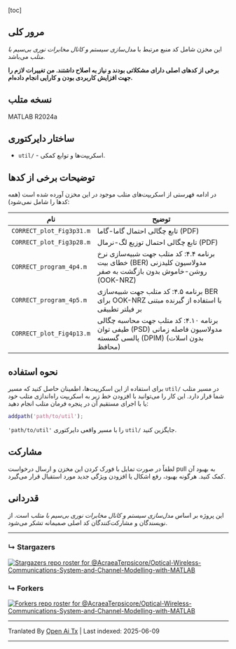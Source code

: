 [toc]

## مرور کلی

این مخزن شامل کد منبع مرتبط با *مدل‌سازی سیستم و کانال مخابرات نوری بی‌سیم با متلب* می‌باشد.

**برخی از کدهای اصلی دارای مشکلاتی بودند و نیاز به اصلاح داشتند. من تغییرات لازم را جهت افزایش کاربردی بودن و کارایی انجام داده‌ام.**



## نسخه متلب

MATLAB R2024a

## ساختار دایرکتوری

- `util/` - اسکریپت‌ها و توابع کمکی.

## توضیحات برخی از کدها

در ادامه فهرستی از اسکریپت‌های متلب موجود در این مخزن آورده شده است (همه کدها را شامل نمی‌شود):

| نام                      | توضیح                                                                                                                          |
| ------------------------ | ------------------------------------------------------------------------------------------------------------------------------ |
| `CORRECT_plot_Fig3p31.m` | تابع چگالی احتمال گاما-گاما (PDF)                                                                                              |
| `CORRECT_plot_Fig3p28.m` | تابع چگالی احتمال توزیع لگ-نرمال (PDF)                                                                                        |
| `CORRECT_program_4p4.m`  | برنامه ۴.۴: کد متلب جهت شبیه‌سازی نرخ خطای بیت (BER) مدولاسیون کلیدزنی روشن-خاموش بدون بازگشت به صفر (OOK-NRZ)              |
| `CORRECT_program_4p5.m`  | برنامه ۴.۵: کد متلب جهت شبیه‌سازی BER برای OOK-NRZ با استفاده از گیرنده مبتنی بر فیلتر تطبیقی                                 |
| `CORRECT_plot_Fig4p13.m` | برنامه ۴.۱۰: کد متلب جهت محاسبه چگالی طیفی توان (PSD) مدولاسیون فاصله زمانی پالسی گسسته (DPIM) (بدون اسلات محافظ)           |

## نحوه استفاده

برای استفاده از این اسکریپت‌ها، اطمینان حاصل کنید که مسیر `util/` در مسیر متلب شما قرار دارد. این کار را می‌توانید با افزودن خط زیر به اسکریپت راه‌اندازی متلب خود یا با اجرای مستقیم آن در پنجره فرمان متلب انجام دهید:

```matlab
addpath('path/to/util');
```

`'path/to/util'` را با مسیر واقعی دایرکتوری `util/` جایگزین کنید.

## مشارکت

لطفاً در صورت تمایل با فورک کردن این مخزن و ارسال درخواست pull به بهبود آن کمک کنید. هرگونه بهبود، رفع اشکال یا افزودن ویژگی جدید مورد استقبال قرار می‌گیرد.

## قدردانی

این پروژه بر اساس *مدل‌سازی سیستم و کانال مخابرات نوری بی‌سیم با متلب* است. از نویسندگان و مشارکت‌کنندگان کد اصلی صمیمانه تشکر می‌شود.

---



### &#8627; Stargazers
[![Stargazers repo roster for @AcraeaTerpsicore/Optical-Wireless-Communications-System-and-Channel-Modelling-with-MATLAB](http://reporoster.com/stars/AcraeaTerpsicore/Optical-Wireless-Communications-System-and-Channel-Modelling-with-MATLAB)](https://github.com/AcraeaTerpsicore/Optical-Wireless-Communications-System-and-Channel-Modelling-with-MATLAB/stargazers)

### &#8627; Forkers
[![Forkers repo roster for @AcraeaTerpsicore/Optical-Wireless-Communications-System-and-Channel-Modelling-with-MATLAB](http://reporoster.com/forks/AcraeaTerpsicore/Optical-Wireless-Communications-System-and-Channel-Modelling-with-MATLAB)](https://github.com/AcraeaTerpsicore/Optical-Wireless-Communications-System-and-Channel-Modelling-with-MATLAB/network/members)


---

Tranlated By [Open Ai Tx](https://github.com/OpenAiTx/OpenAiTx) | Last indexed: 2025-06-09

---